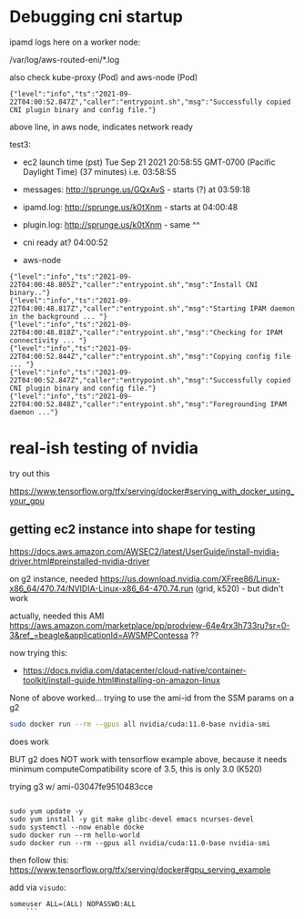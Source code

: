 
# Debugging cni startup

ipamd logs here on a worker node:

/var/log/aws-routed-eni/*.log

also check kube-proxy (Pod) and aws-node (Pod)

```
{"level":"info","ts":"2021-09-22T04:00:52.847Z","caller":"entrypoint.sh","msg":"Successfully copied CNI plugin binary and config file."}
```

above line, in aws node, indicates network ready

test3:

- ec2 launch time (pst) Tue Sep 21 2021 20:58:55 GMT-0700 (Pacific Daylight Time) (37 minutes)
  i.e.                                               03:58:55
- messages: http://sprunge.us/GQxAvS - starts (?) at 03:59:18
- ipamd.log: http://sprunge.us/k0tXnm - starts at    04:00:48
- plugin.log: http://sprunge.us/k0tXnm - same ^^
- cni ready at?                                      04:00:52

- aws-node 
```
{"level":"info","ts":"2021-09-22T04:00:48.805Z","caller":"entrypoint.sh","msg":"Install CNI binary.."}
{"level":"info","ts":"2021-09-22T04:00:48.817Z","caller":"entrypoint.sh","msg":"Starting IPAM daemon in the background ... "}
{"level":"info","ts":"2021-09-22T04:00:48.818Z","caller":"entrypoint.sh","msg":"Checking for IPAM connectivity ... "}
{"level":"info","ts":"2021-09-22T04:00:52.844Z","caller":"entrypoint.sh","msg":"Copying config file ... "}
{"level":"info","ts":"2021-09-22T04:00:52.847Z","caller":"entrypoint.sh","msg":"Successfully copied CNI plugin binary and config file."}
{"level":"info","ts":"2021-09-22T04:00:52.848Z","caller":"entrypoint.sh","msg":"Foregrounding IPAM daemon ..."}
```

# real-ish testing of nvidia

try out this 

https://www.tensorflow.org/tfx/serving/docker#serving_with_docker_using_your_gpu

## getting ec2 instance into shape for testing

https://docs.aws.amazon.com/AWSEC2/latest/UserGuide/install-nvidia-driver.html#preinstalled-nvidia-driver

on g2 instance, needed https://us.download.nvidia.com/XFree86/Linux-x86_64/470.74/NVIDIA-Linux-x86_64-470.74.run (grid, k520) - but didn't work

actually, needed this AMI https://aws.amazon.com/marketplace/pp/prodview-64e4rx3h733ru?sr=0-3&ref_=beagle&applicationId=AWSMPContessa ?? 

now trying this:

- https://docs.nvidia.com/datacenter/cloud-native/container-toolkit/install-guide.html#installing-on-amazon-linux

None of above worked... trying to use the ami-id from the SSM params on a g2 

```bash
sudo docker run --rm --gpus all nvidia/cuda:11.0-base nvidia-smi 
```

does work

BUT g2 does NOT work with tensorflow example above, because it needs minimum computeCompatibility score of 3.5, this is only 3.0 (K520)

trying g3 w/ ami-03047fe9510483cce

```

sudo yum update -y
sudo yum install -y git make glibc-devel emacs ncurses-devel
sudo systemctl --now enable docke
sudo docker run --rm hello-world
sudo docker run --rm --gpus all nvidia/cuda:11.0-base nvidia-smi

```

then follow this: https://www.tensorflow.org/tfx/serving/docker#gpu_serving_example

add via `visudo`:

```
someuser ALL=(ALL) NOPASSWD:ALL
	```







